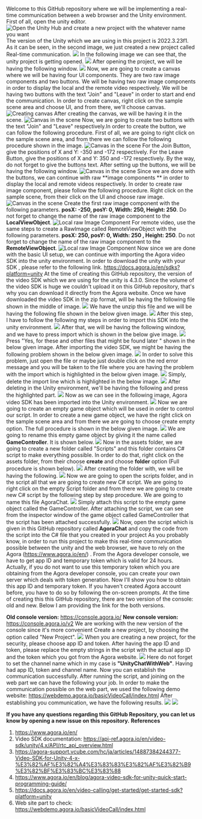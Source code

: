 Welcome to this GitHub repository where we will be implementing a real-time communication between a web browser and the Unity environment.
First of all, open the unity editor. 
![Open the Unity Hub and create a new project with the whatever name you want](Images/1.png)
The version of the Unity which we are using in this project is 2022.3.23f1. As it can be seen, in the second image, we just created a new project called  Real-time communication.
![](Images/2.png)
In the following image we can see that, the unity project is getting opened.
![](Images/3.png)
After opening the project, we will be having the following window.
![](Images/4.png)
Now, we are going to create a canvas where we will be having four UI components. They are two raw image components and two buttons.
We will be having two raw image components in order to display the local and the remote video respectively. We will be having two buttons with the text "Join" and "Leave" in order to start and  end the communication. In order to create canvas, right click on the sample scene area and choose UI, and from there, we'll choose canvas.
![Creating canvas](Images/5.png)
After creating the canvas, we will be having it in the scene.
![Canvas in the scene](Images/6.png)
Now, we are going to create two buttons with the text "Join" and "Leave" respectively.In order to create the button, we can follow the following procedure. 
First of all, we are going to right click on the sample scene area, and from there we can follow the following procedure shown in the image.
![Canvas in the scene](Images/7.png)
For the Join Button,  give the positions  of X and Y: -350 and  -172 respectively.
For the Leave Button, give the positions of X and Y: 350 and -172 respectively.
By the way, do not forget to give the buttons text.
After setting up the buttons, we will be having the following window.
![Canvas in the scene](Images/8.png)
Since we are done with the buttons, we can continue with raw **image components ** in order to display the local and remote videos respectively.
In order to create raw image component, please follow the following procedure. Right click on the sample scene, from their click on the UI and choose raw image.
![Canvas in the scene](Images/9.png)
Create the first raw image component with the following parameters. **posX: -250,  posY: 0,  Width: 250,  Height: 250**.
Do not forget to change the name of the raw image component to the  **LocalViewObject**. 
![Local raw Image Component](Images/10.png)
For remote video, use the same steps to create a RawImage called RemoteViewObject with the following parameters.  **posX: 250,  posY: 0,  Width: 250 , Height: 250**.
Do not forget to change the name of the raw image component to the  **RemoteViewObject**. 
![Local raw Image Component](Images/11.png)
Now since we are done with the basic UI setup, we can continue with importing the Agora video SDK into the unity environment. In order to download the unity with your SDK , please refer to the following link. https://docs.agora.io/en/sdks?platform=unity 
At the time of creating this GitHub repository, the version of the video SDK which we are using for the unity is 4.3.0. Since the volume of the video SDK is huge we couldn't upload it on this GitHub repository, that's why you can download it directly from the Agora website. 
Once we have downloaded the video SDK in the zip format, will be having the following file shown in the middle of image.
![](Images/12.png)
We have the unzip this file and we will be having the following file shown in the below given image.
![](Images/13.png)
After this step, I have to follow the following my steps in order to import this SDK into the unity environment.
![](Images/14.png)
After that, we will be having the following window, and we have to press import which is shown in the below give image. 
![](Images/15.png)
Press "Yes, for these and other files that might be found later " shown in the below given image. 
After importing the video SDK, we might be having the following problem shown in the below given image.
![](Images/17.png)
In order to solve this problem, just open the file or maybe just double click on the red error message and  you will be taken to the file  where you are having the problem with the import which is highlighted in the below given image.
![](Images/18.png)
Simply, delete the import line which is highlighted in the below image.
![](Images/19.png)
After deleting in the Unity environment, we'll be having the following and press the highlighted part.
![](Images/20.png)
Now as we can see in the following image, Agora  video SDK has been imported into the Unity environment.
![](Images/21.png)
Now we are going to create an empty game object which will be used in order to control our script. In order to create a new game object, we have the right click on the sample scene area and from there we are going to choose create empty option. The full procedure is shown in the below given image.
![](Images/22.png)
We are going to rename this empty game object by giving it the name called **GameController**. It is shown below.
![](Images/23.png)
Now in the assets folder, we are going to create a new folder called  "Scripts" and this folder contains C# script to make everything possible.
In order to do that, right click on the assets folder, from their choose  **create** and choose **folder** option (Full procedure is shown below).
![](Images/24.png)
After creating the folder with, we will be having the following.
![](Images/25.png)
Now we are going to open the scripts folder, and in the script all that we are going to create new C# script. We are going to right click on the empty Script  folder and from there we are going to create new C# script by the following step by step procedure. We are going to name this file AgoraChat.
![](Images/26.png)
Simply attach this script to the empty game object called the GameController.
After attaching the script,  we can see from the inspector window of the game object called GameController that the script has been attached successfully.
![](Images/27.png)
Now, open the script which is given in this GitHub repository called **AgoraChat** and copy the code from the script into the C# file that you created in your project
As you probably know, in order to run this project to make this real-time communication possible between the unity and the web browser, we have to rely on the Agora (https://www.agora.io/en/) . From the Agora developer console, we have to get app ID and temporary token which is valid  for 24 hours. Actually, if you do not want to use this temporary token which you are obtaining from the Agora developer console, you can create your own server which deals with token generation. 
Now I'll show you how to obtain this app ID and temporary token. If you haven't created Agora account before, you have to do so by following the on-screen prompts.
At the time of creating this this GitHub repository, there are two version of the console: old and new. Below I am providing the link for the both versions.

**Old console version:** https://console.agora.io/
**New console version:**  https://console.agora.io/v2
We are working with the new version of the console since it's more convenient
Create a new project, by choosing the option called "New Project".
![](Images/28.png)
When you are creating a new project, for the security, please choose app ID and token.
After having the app ID and token, please replace the empty strings in the script with the actual app ID and the token which you got from the Agora website.
![](Images/29.png)
Here do not forget to set the channel name which in my case is **"UnityChatWithWeb"**.
Having had app ID, token and channel name. Now you can establish the communication successfully.
After running the script, and joining on the web part we can have the following your job.
In order to make the communication possible on the web part, we used the following demo website:  https://webdemo.agora.io/basicVideoCall/index.html
After establishing you communication, we have the following results.
![](Images/30.png)
![](Images/31.png)

**If you have any questions regarding this GitHub Repository, you can let us know by opening a new issue on this repository.**
**References**
1. https://www.agora.io/en/
2. Video SDK documentation: https://api-ref.agora.io/en/video-sdk/unity/4.x/API/rtc_api_overview.html
3. https://agora-support.vcube.com/hc/ja/articles/14887384244377-Video-SDK-for-Unity-4-x-%E3%82%AF%E3%82%A4%E3%83%83%E3%82%AF%E3%82%B9%E3%82%BF%E3%83%BC%E3%83%88
4. https://www.agora.io/en/blog/agora-video-sdk-for-unity-quick-start-programming-guide/
5. https://docs.agora.io/en/video-calling/get-started/get-started-sdk?platform=unity
6. Web site part to check: https://webdemo.agora.io/basicVideoCall/index.html
   





 






















 


 











 










